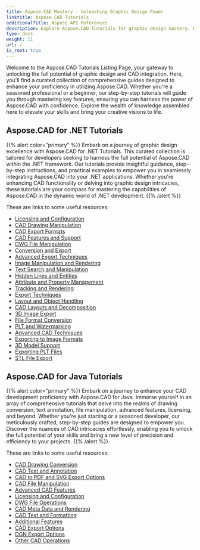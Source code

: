 ```yaml
---
title: Aspose.CAD Mastery - Unleashing Graphic Design Power
linktitle: Aspose.CAD Tutorials
additionalTitle: Aspose API References
description: Explore Aspose.CAD Tutorials for graphic design mastery. Elevate your skills with step-by-step guides on CAD integration and unleash your creative potential.
type: docs
weight: 11
url: /
is_root: true
---
```


Welcome to the Aspose.CAD Tutorials Listing Page, your gateway to unlocking the full potential of graphic design and CAD integration. Here, you'll find a curated collection of comprehensive guides designed to enhance your proficiency in utilizing Aspose.CAD. Whether you're a seasoned professional or a beginner, our step-by-step tutorials will guide you through mastering key features, ensuring you can harness the power of Aspose.CAD with confidence. Explore the wealth of knowledge assembled here to elevate your skills and bring your creative visions to life.

## Aspose.CAD for .NET Tutorials
{{% alert color="primary" %}}
Embark on a journey of graphic design excellence with Aspose.CAD for .NET Tutorials. This curated collection is tailored for developers seeking to harness the full potential of Aspose.CAD within the .NET framework. Our tutorials provide insightful guidance, step-by-step instructions, and practical examples to empower you in seamlessly integrating Aspose.CAD into your .NET applications. Whether you're enhancing CAD functionality or delving into graphic design intricacies, these tutorials are your compass for mastering the capabilities of Aspose.CAD in the dynamic world of .NET development.
{{% /alert %}}

These are links to some useful resources:
 
- [Licensing and Configuration](./net/licensing-and-configuration/)
- [CAD Drawing Manipulation](./net/cad-drawing-manipulation/)
- [CAD Export Formats](./net/cad-export-formats/)
- [CAD Features and Support](./net/cad-features-and-support/)
- [DWG File Manipulation](./net/dwg-file-manipulation/)
- [Conversion and Export](./net/conversion-and-export/)
- [Advanced Export Techniques](./net/advanced-export-techniques/)
- [Image Manipulation and Rendering](./net/image-manipulation-and-rendering/)
- [Text Search and Manipulation](./net/text-search-and-manipulation/)
- [Hidden Lines and Entities](./net/hidden-lines-and-entities/)
- [Attribute and Property Management](./net/attribute-and-property-management/)
- [Tracking and Rendering](./net/tracking-and-rendering/)
- [Export Techniques](./net/export-techniques/)
- [Layout and Object Handling](./net/layout-and-object-handling/)
- [CAD Layouts and Decomposition](./net/cad-layouts-and-decomposition/)
- [3D Image Export](./net/3d-image-export/)
- [File Format Conversion](./net/file-format-conversion/)
- [PLT and Watermarking](./net/plt-and-watermarking/)
- [Advanced CAD Techniques](./net/advanced-cad-techniques/)
- [Exporting to Image Formats](./net/exporting-to-image-formats/)
- [3D Model Support](./net/3d-model-support/)
- [Exporting PLT Files](./net/exporting-plt-files/)
- [STL File Export](./net/stl-file-export/)


## Aspose.CAD for Java Tutorials
{{% alert color="primary" %}}
Embark on a journey to enhance your CAD development proficiency with Aspose.CAD for Java. Immerse yourself in an array of comprehensive tutorials that delve into the realms of drawing conversion, text annotation, file manipulation, advanced features, licensing, and beyond. Whether you're just starting or a seasoned developer, our meticulously crafted, step-by-step guides are designed to empower you. Discover the nuances of CAD intricacies effortlessly, enabling you to unlock the full potential of your skills and bring a new level of precision and efficiency to your projects.
{{% /alert %}}

These are links to some useful resources:
 
- [CAD Drawing Conversion](./java/cad-drawing-conversion/)
- [CAD Text and Annotation](./java/cad-text-and-annotation/)
- [CAD to PDF and SVG Export Options](./java/cad-to-pdf-and-svg-export-options/)
- [CAD File Manipulation](./java/cad-file-manipulation/)
- [Advanced CAD Features](./java/advanced-cad-features/)
- [Licensing and Configuration](./java/licensing-and-configuration/)
- [DWG File Operations](./java/dwg-file-operations/)
- [CAD Meta Data and Rendering](./java/cad-meta-data-and-rendering/)
- [CAD Text and Formatting](./java/cad-text-and-formatting/)
- [Additional Features](./java/additional-features/)
- [CAD Export Options](./java/cad-export-options/)
- [DGN Export Options](./java/dgn-export-options/)
- [Other CAD Operations](./java/other-cad-operations/)




